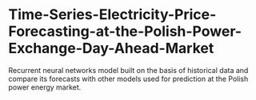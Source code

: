 # Time-Series-Electricity-Price-Forecasting-at-the-Polish-Power-Exchange-Day-Ahead-Market
Recurrent neural networks model built on the basis of historical data and compare its forecasts with other models used for prediction at the Polish power energy market.
